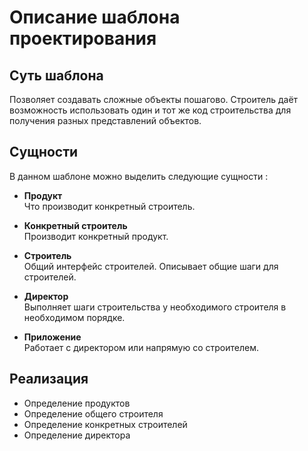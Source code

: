 # Описание шаблона проектирования

## Суть шаблона
Позволяет создавать сложные объекты пошагово. Строитель даёт возможность использовать один и тот же код строительства для получения разных представлений объектов.   

## Сущности
В данном шаблоне можно выделить следующие сущности :    
* **Продукт**  
Что производит конкретный строитель.

* **Конкретный строитель**  
Производит конкретный продукт.

* **Строитель**  
Общий интерфейс строителей. Описывает общие шаги для строителей.

* **Директор**  
Выполняет шаги строительства у необходимого строителя в необходимом порядке.

* **Приложение**  
Работает с директором или напрямую со строителем.

## Реализация
* Определение продуктов
* Определение общего строителя
* Определение конкретных строителей
* Определение директора